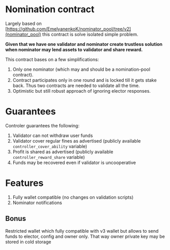 # Nomination contract
Largely based on [https://github.com/EmelyanenkoK/nominator_pool/tree/v2](nominator_pool) this contract is solve isolated simple problem.

**Given that we have one validator and nominator create trustless solution when nominator may lend assets to validator and share reward.**

This contract bases on a few simplifications:
1. Only one nominator (which may and should be a nomination-pool contract).
2. Contract participates only in one round and is locked till it gets stake back. Thus two contracts are needed to validate all the time.
3. Optimistic but still robust approach of ignoring elector responses.

# Guarantees
Controler guarantees the following:
1. Validator can not withdraw user funds
2. Validator cover regular fines as advertised (publicly available `controller_cover_ability` variable)
3. Profit is shared as advertised (publicly available `controller_reward_share` variable)
4. Funds may be recovered even if validator is uncooperative

# Features
1. Fully wallet compatible (no changes on validation scripts)
2. Nominator notifications


## Bonus
Restricted wallet which fully compatible with v3 wallet but allows to send funds to elector, config and owner only. That way owner private key may be stored in cold storage
